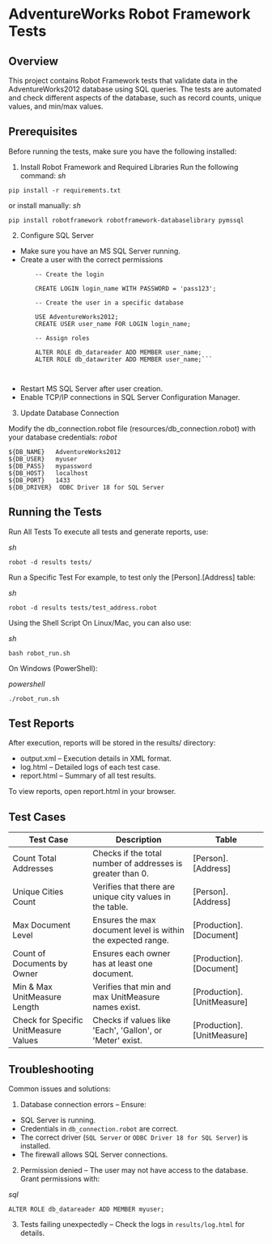 # AdventureWorks Robot Framework Tests

## Overview

This project contains Robot Framework tests that validate data in the AdventureWorks2012 database using SQL queries. The tests are automated and check different aspects of the database, such as record counts, unique values, and min/max values.

## Prerequisites

Before running the tests, make sure you have the following installed:

1. Install Robot Framework and Required Libraries
Run the following command:
_sh_

`pip install -r requirements.txt`

or install manually:
_sh_

`pip install robotframework robotframework-databaselibrary pymssql`

2. Configure SQL Server

- Make sure you have an MS SQL Server running.
- Create a user with the correct permissions
  ``` 
      -- Create the login
  
      CREATE LOGIN login_name WITH PASSWORD = 'pass123';
  
      -- Create the user in a specific database
  
      USE AdventureWorks2012;
      CREATE USER user_name FOR LOGIN login_name;

      -- Assign roles
  
      ALTER ROLE db_datareader ADD MEMBER user_name;
      ALTER ROLE db_datawriter ADD MEMBER user_name;```

        
- Restart MS SQL Server after user creation.
- Enable TCP/IP connections in SQL Server Configuration Manager.

3. Update Database Connection

Modify the db_connection.robot file (resources/db_connection.robot) with your database credentials:
_robot_
```
${DB_NAME}   AdventureWorks2012
${DB_USER}   myuser
${DB_PASS}   mypassword
${DB_HOST}   localhost
${DB_PORT}   1433
${DB_DRIVER}  ODBC Driver 18 for SQL Server

```
## Running the Tests

Run All Tests
To execute all tests and generate reports, use:

_sh_

`robot -d results tests/`

Run a Specific Test
For example, to test only the [Person].[Address] table:

_sh_

`robot -d results tests/test_address.robot`

Using the Shell Script
On Linux/Mac, you can also use:

_sh_

`bash robot_run.sh`

On Windows (PowerShell):

_powershell_

`./robot_run.sh`


## Test Reports

After execution, reports will be stored in the results/ directory:

- output.xml – Execution details in XML format.
- log.html – Detailed logs of each test case.
- report.html – Summary of all test results.

To view reports, open report.html in your browser.

## Test Cases

| Test Case | 	Description |	Table |
| ------ | ------ |------ |
|     Count Total Addresses   |   Checks if the total number of addresses is greater than 0.     |[Person].[Address] |
|     Unique Cities Count   |	Verifies that there are unique city values in the table.        |[Person].[Address] |
|     Max Document Level | Ensures the max document level is within the expected range. |[Production].[Document]|
| Count of Documents by Owner |	Ensures each owner has at least one document. |[Production].[Document]|
|Min & Max UnitMeasure Length| Verifies that min and max UnitMeasure names exist. |[Production].[UnitMeasure]|
|Check for Specific UnitMeasure Values |Checks if values like 'Each', 'Gallon', or 'Meter' exist.| [Production].[UnitMeasure]|


## Troubleshooting

Common issues and solutions:

1. Database connection errors – Ensure:

- SQL Server is running.
- Credentials in `db_connection.robot` are correct.
- The correct driver (`SQL Server` or `ODBC Driver 18 for SQL Server`) is installed.
- The firewall allows SQL Server connections.

2. Permission denied – The user may not have access to the database. Grant permissions with:

_sql_

`ALTER ROLE db_datareader ADD MEMBER myuser;`

3. Tests failing unexpectedly – Check the logs in `results/log.html` for details.
